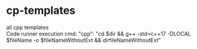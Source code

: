 # cp-templates
all cpp templates
<br>
Code runner execution cmd:
"cpp": "cd $dir && g++ -std=c++17 -DLOCAL $fileName -o $fileNameWithoutExt && $dir$fileNameWithoutExt"
